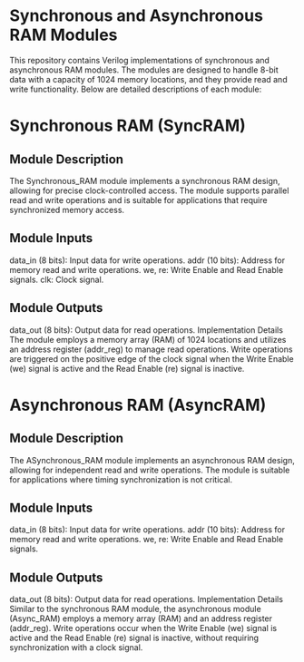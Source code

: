 
# Synchronous and Asynchronous RAM Modules

This repository contains Verilog implementations of synchronous and asynchronous RAM modules. The modules are designed to handle 8-bit data with a capacity of 1024 memory locations, and they provide read and write functionality. Below are detailed descriptions of each module:

# Synchronous RAM (SyncRAM)
## Module Description
The Synchronous_RAM module implements a synchronous RAM design, allowing for precise clock-controlled access. The module supports parallel read and write operations and is suitable for applications that require synchronized memory access.

## Module Inputs
data_in (8 bits): Input data for write operations.
addr (10 bits): Address for memory read and write operations.
we, re: Write Enable and Read Enable signals.
clk: Clock signal.
## Module Outputs
data_out (8 bits): Output data for read operations.
Implementation Details
The module employs a memory array (RAM) of 1024 locations and utilizes an address register (addr_reg) to manage read operations. Write operations are triggered on the positive edge of the clock signal when the Write Enable (we) signal is active and the Read Enable (re) signal is inactive.

# Asynchronous RAM (AsyncRAM)
## Module Description
The ASynchronous_RAM module implements an asynchronous RAM design, allowing for independent read and write operations. The module is suitable for applications where timing synchronization is not critical.

## Module Inputs
data_in (8 bits): Input data for write operations.
addr (10 bits): Address for memory read and write operations.
we, re: Write Enable and Read Enable signals.

## Module Outputs
data_out (8 bits): Output data for read operations.
Implementation Details
Similar to the synchronous RAM module, the asynchronous module (Async_RAM) employs a memory array (RAM) and an address register (addr_reg). Write operations occur when the Write Enable (we) signal is active and the Read Enable (re) signal is inactive, without requiring synchronization with a clock signal.


